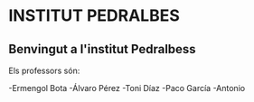 # INSTITUT PEDRALBES
## Benvingut a l'institut Pedralbess

Els professors són:

-Ermengol Bota
-Álvaro Pérez
-Toni Díaz
-Paco García
-Antonio